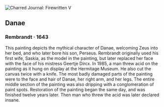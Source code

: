 <div class="artwork-of-the-day">
  <div class="container">
    <div class="img-wrapper">
      <img
        src="https://uploads0.wikiart.org/images/rembrandt/danae-1643.jpg!Large.jpg"
        alt="Charred Journal: Firewritten V" />
    </div>
    <div class="artwork-detail">
      <div class="artwork-origin"> 
        <h2 class="artwork-name">Danae</h2>
        <h3 class="artist">
          Rembrandt
                    ·  1643
        </h3>
      </div>
      <p class="description">
        <span class="artwork-description-text ng-binding" ng-bind-html="viewModel.ArtworkOfTheDay.Description | unsafe">This painting depicts the mythical character of Danae, welcoming Zeus into her bed, and who later bore his son, Perseus. Rembrandt originally used his first wife, Saskia, as the model in the painting, but later replaced her face with the face of his mistress Geertje Dircx. In 1985, a man threw acid on the painting as it hung on display at the Hermitage Museum. He also cut the canvas twice with a knife. The most badly damaged parts of the painting were to the face and hair of Danae, her right arm, and her legs. The entire middle section of the painting was also dripping with a conglomeration of paint spots. Restoration of the painting began the same day, and was finished twelve years later. Then man who threw the acid was later declared insane. </span>
                        <div class="text-shadow-container" ng-show="showShadow" style=""></div>
      </p>
    </div>
  </div>

</div>
